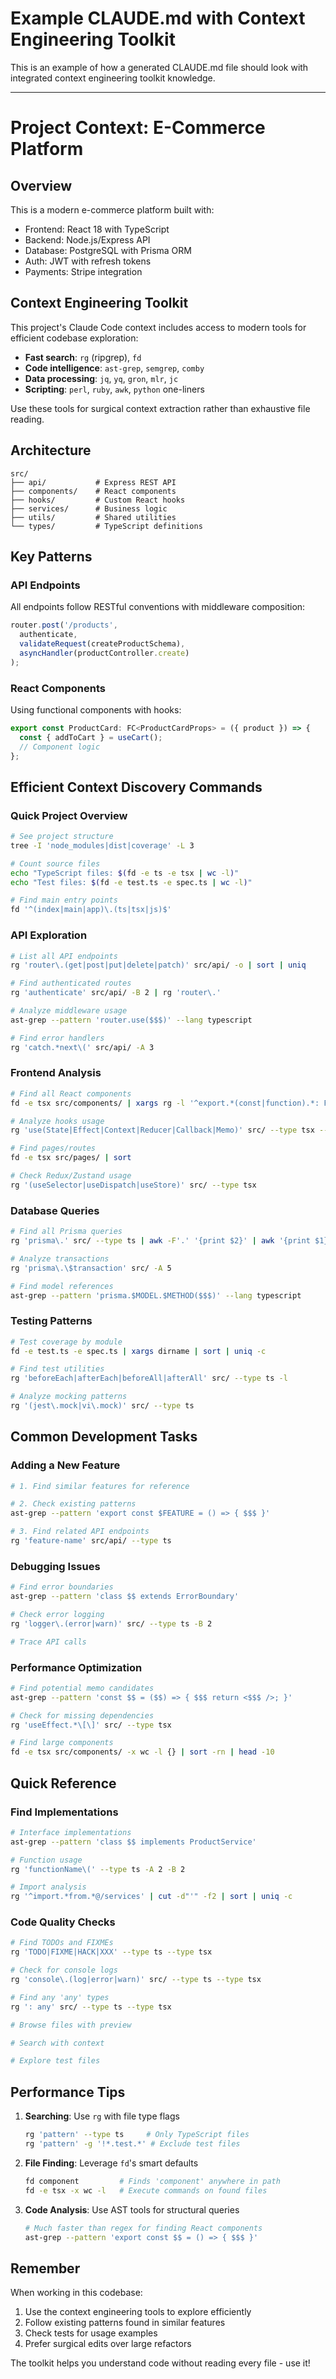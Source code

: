 # Example CLAUDE.md with Context Engineering Toolkit

This is an example of how a generated CLAUDE.md file should look with integrated context engineering toolkit knowledge.

---

# Project Context: E-Commerce Platform

## Overview

This is a modern e-commerce platform built with:
- Frontend: React 18 with TypeScript
- Backend: Node.js/Express API
- Database: PostgreSQL with Prisma ORM
- Auth: JWT with refresh tokens
- Payments: Stripe integration

## Context Engineering Toolkit

This project's Claude Code context includes access to modern tools for efficient codebase exploration:
- **Fast search**: `rg` (ripgrep), `fd` 
- **Code intelligence**: `ast-grep`, `semgrep`, `comby`
- **Data processing**: `jq`, `yq`, `gron`, `mlr`, `jc`
- **Scripting**: `perl`, `ruby`, `awk`, `python` one-liners

Use these tools for surgical context extraction rather than exhaustive file reading.

## Architecture

```
src/
├── api/           # Express REST API
├── components/    # React components
├── hooks/         # Custom React hooks
├── services/      # Business logic
├── utils/         # Shared utilities
└── types/         # TypeScript definitions
```

## Key Patterns

### API Endpoints
All endpoints follow RESTful conventions with middleware composition:
```typescript
router.post('/products',
  authenticate,
  validateRequest(createProductSchema),
  asyncHandler(productController.create)
);
```

### React Components
Using functional components with hooks:
```typescript
export const ProductCard: FC<ProductCardProps> = ({ product }) => {
  const { addToCart } = useCart();
  // Component logic
};
```

## Efficient Context Discovery Commands

### Quick Project Overview
```bash
# See project structure
tree -I 'node_modules|dist|coverage' -L 3

# Count source files
echo "TypeScript files: $(fd -e ts -e tsx | wc -l)"
echo "Test files: $(fd -e test.ts -e spec.ts | wc -l)"

# Find main entry points
fd '^(index|main|app)\.(ts|tsx|js)$'
```

### API Exploration
```bash
# List all API endpoints
rg 'router\.(get|post|put|delete|patch)' src/api/ -o | sort | uniq

# Find authenticated routes
rg 'authenticate' src/api/ -B 2 | rg 'router\.'

# Analyze middleware usage
ast-grep --pattern 'router.use($$$)' --lang typescript

# Find error handlers
rg 'catch.*next\(' src/api/ -A 3
```

### Frontend Analysis
```bash
# Find all React components
fd -e tsx src/components/ | xargs rg -l '^export.*(const|function).*: FC'

# Analyze hooks usage
rg 'use(State|Effect|Context|Reducer|Callback|Memo)' src/ --type tsx --stats

# Find pages/routes
fd -e tsx src/pages/ | sort

# Check Redux/Zustand usage
rg '(useSelector|useDispatch|useStore)' src/ --type tsx
```

### Database Queries
```bash
# Find all Prisma queries
rg 'prisma\.' src/ --type ts | awk -F'.' '{print $2}' | awk '{print $1}' | sort | uniq -c

# Analyze transactions
rg 'prisma\.\$transaction' src/ -A 5

# Find model references
ast-grep --pattern 'prisma.$MODEL.$METHOD($$$)' --lang typescript
```

### Testing Patterns
```bash
# Test coverage by module
fd -e test.ts -e spec.ts | xargs dirname | sort | uniq -c

# Find test utilities
rg 'beforeEach|afterEach|beforeAll|afterAll' src/ --type ts -l

# Analyze mocking patterns
rg '(jest\.mock|vi\.mock)' src/ --type ts
```

## Common Development Tasks

### Adding a New Feature
```bash
# 1. Find similar features for reference

# 2. Check existing patterns
ast-grep --pattern 'export const $FEATURE = () => { $$$ }'

# 3. Find related API endpoints
rg 'feature-name' src/api/ --type ts
```

### Debugging Issues
```bash
# Find error boundaries
ast-grep --pattern 'class $$ extends ErrorBoundary'

# Check error logging
rg 'logger\.(error|warn)' src/ --type ts -B 2

# Trace API calls
```

### Performance Optimization
```bash
# Find potential memo candidates
ast-grep --pattern 'const $$ = ($$) => { $$$ return <$$$ />; }'

# Check for missing dependencies
rg 'useEffect.*\[\]' src/ --type tsx

# Find large components
fd -e tsx src/components/ -x wc -l {} | sort -rn | head -10
```

## Quick Reference

### Find Implementations
```bash
# Interface implementations
ast-grep --pattern 'class $$ implements ProductService'

# Function usage
rg 'functionName\(' --type ts -A 2 -B 2

# Import analysis
rg '^import.*from.*@/services' | cut -d"'" -f2 | sort | uniq -c
```

### Code Quality Checks
```bash
# Find TODOs and FIXMEs
rg 'TODO|FIXME|HACK|XXX' --type ts --type tsx

# Check for console logs
rg 'console\.(log|error|warn)' src/ --type ts --type tsx

# Find any 'any' types
rg ': any' src/ --type ts --type tsx
```

```bash
# Browse files with preview

# Search with context

# Explore test files
```

## Performance Tips

1. **Searching**: Use `rg` with file type flags
   ```bash
   rg 'pattern' --type ts     # Only TypeScript files
   rg 'pattern' -g '!*.test.*' # Exclude test files
   ```

2. **File Finding**: Leverage `fd`'s smart defaults
   ```bash
   fd component         # Finds 'component' anywhere in path
   fd -e tsx -x wc -l   # Execute commands on found files
   ```

3. **Code Analysis**: Use AST tools for structural queries
   ```bash
   # Much faster than regex for finding React components
   ast-grep --pattern 'export const $$ = () => { $$$ }'
   ```

## Remember

When working in this codebase:
1. Use the context engineering tools to explore efficiently
2. Follow existing patterns found in similar features
3. Check tests for usage examples
5. Prefer surgical edits over large refactors

The toolkit helps you understand code without reading every file - use it!